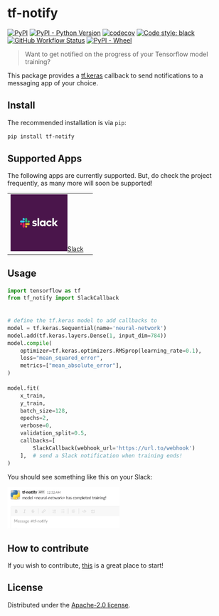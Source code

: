 # tf-notify

[![PyPI](https://img.shields.io/pypi/v/tf-notify?color=blue&label=PyPI&logo=PyPI&logoColor=white)](https://pypi.org/project/tf-notify/) [![PyPI - Python Version](https://img.shields.io/pypi/pyversions/tf-notify?logo=python&logoColor=white)](https://www.python.org/) [![codecov](https://codecov.io/gh/ilias-ant/tf-notify/branch/main/graph/badge.svg?token=2H0VB8I8IH)](https://codecov.io/gh/ilias-ant/tf-notify) [![Code style: black](https://img.shields.io/badge/code%20style-black-000000.svg)](https://github.com/psf/black) [![GitHub Workflow Status](https://img.shields.io/github/workflow/status/ilias-ant/tf-notify/CI)](https://github.com/ilias-ant/tf-notify/actions/workflows/ci.yml)
 [![PyPI - Wheel](https://img.shields.io/pypi/wheel/tf-notify?color=orange)](https://www.python.org/dev/peps/pep-0427/)

> Want to get notified on the progress of your Tensorflow model training?

This package provides a [tf.keras](https://www.tensorflow.org/api_docs/python/tf/keras/callbacks/Callback) callback to send notifications to a messaging app of your choice.

## Install

The recommended installation is via `pip`:

```bash
pip install tf-notify
```

## Supported Apps

The following apps are currently supported. But, do check the project frequently, as many more will soon be supported!

<table>
  <tr>
    <td><img src="https://github.com/ilias-ant/tf-notify/blob/main/static/logos/slack.png" height="128" width="128" style="max-height: 128px; max-width: 128px;"><a href="https://tf-notify.readthedocs.io/en/latest/api/#tf_notify.callbacks.slack.SlackCallback">Slack</a></td>
    <td></td>
  </tr>
</table>

## Usage

```python
import tensorflow as tf
from tf_notify import SlackCallback


# define the tf.keras model to add callbacks to
model = tf.keras.Sequential(name='neural-network')
model.add(tf.keras.layers.Dense(1, input_dim=784))
model.compile(
    optimizer=tf.keras.optimizers.RMSprop(learning_rate=0.1),
    loss="mean_squared_error",
    metrics=["mean_absolute_error"],
)

model.fit(
    x_train,
    y_train,
    batch_size=128,
    epochs=2,
    verbose=0,
    validation_split=0.5,
    callbacks=[
        SlackCallback(webhook_url='https://url.to/webhook')
    ],  # send a Slack notification when training ends!
)
```

You should see something like this on your Slack:

<img src="https://github.com/ilias-ant/tf-notify/blob/main/static/slack_notification_example.png" width="50%" text="https://www.researchgate.net/figure/Sample-images-from-MURA-dataset_fig2_348282230">



## How to contribute

If you wish to contribute, [this](CONTRIBUTING.md) is a great place to start!

## License

Distributed under the [Apache-2.0 license](LICENSE).